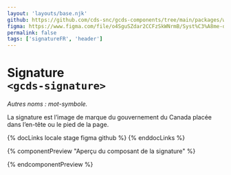 ```yaml
---
layout: 'layouts/base.njk'
github: https://github.com/cds-snc/gcds-components/tree/main/packages/web/src/components/gcds-signature
figma: https://www.figma.com/file/o4SguSZdar2CCFzSkWNrmB/Syst%C3%A8me-de-design-GC?type=design&node-id=114-3339&mode=design&t=1DaL24vHpjRRfHHm-0
permalink: false
tags: ['signatureFR', 'header']
---
```


# Signature <br>`<gcds-signature>`

_Autres noms : mot-symbole._

La signature est l’image de marque du gouvernement du Canada placée dans l’en-tête ou le pied de la page.

{% docLinks locale stage figma github %}
{% enddocLinks %}

{% componentPreview "Aperçu du composant de la signature" %}

<div class="d-inline-block me-400">
<gcds-signature type="signature"></gcds-signature>
</div>
<div class="d-inline-block">
<gcds-signature class="px-400" type="wordmark"></gcds-signature>
</div>

{% endcomponentPreview %}
<br/>
